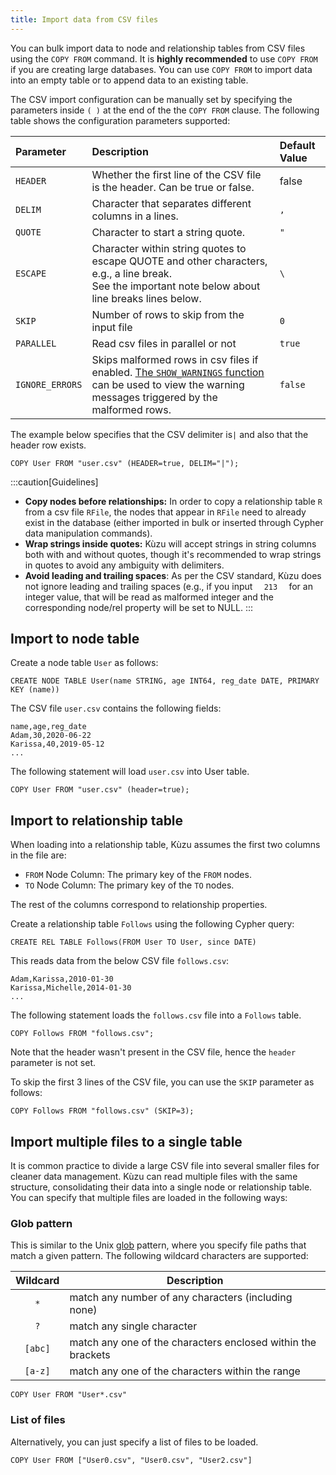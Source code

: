 ```yaml
---
title: Import data from CSV files
---
```


You can bulk import data to node and relationship tables from CSV files
using the `COPY FROM` command. It is **highly recommended** to use `COPY FROM` if you are creating large
databases. You can use `COPY FROM` to import data into an empty table or to append data to an existing table.

The CSV import configuration can be manually set by specifying the parameters inside `( )` at the
end of the the `COPY FROM` clause. The following table shows the configuration parameters supported:

| Parameter | Description | Default Value |
|:-----|:-----|:-----|
| `HEADER` | Whether the first line of the CSV file is the header. Can be true or false. | false |
| `DELIM` | Character that separates different columns in a lines. | `,`|
| `QUOTE` | Character to start a string quote. | `"` |
| `ESCAPE` | Character within string quotes to escape QUOTE and other characters, e.g., a line break. <br/> See the important note below about line breaks lines below.| `\` |
| `SKIP` | Number of rows to skip from the input file | `0` |
| `PARALLEL` | Read csv files in parallel or not | `true` |
| `IGNORE_ERRORS` | Skips malformed rows in csv files if enabled. [The `SHOW_WARNINGS` function](/cypher/query-clauses/call#show_warnings) can be used to view the warning messages triggered by the malformed rows. | `false` |

The example below specifies that the CSV delimiter is`|` and also that the header row exists.

```cypher
COPY User FROM "user.csv" (HEADER=true, DELIM="|");
```

:::caution[Guidelines]
- **Copy nodes before relationships:** In order to copy a relationship table `R` from a csv file `RFile`, the nodes that appear in `RFile` need to
already exist in the database (either imported in bulk or inserted through Cypher data manipulation commands).
- **Wrap strings inside quotes:** Kùzu will accept strings in string columns both with and without quotes, though it's recommended to wrap strings in quotes to avoid any ambiguity with delimiters.
- **Avoid leading and trailing spaces**: As per the CSV standard, Kùzu does not ignore leading and trailing spaces (e.g., if you input `   213   ` for
  an integer value, that will be read as malformed integer and the corresponding node/rel property will be set to NULL.
:::

## Import to node table

Create a node table `User` as follows:

```cypher
CREATE NODE TABLE User(name STRING, age INT64, reg_date DATE, PRIMARY KEY (name))
```

The CSV file `user.csv` contains the following fields:
```csv
name,age,reg_date
Adam,30,2020-06-22
Karissa,40,2019-05-12
...
```

The following statement will load `user.csv` into User table.

```cypher
COPY User FROM "user.csv" (header=true);
```

## Import to relationship table

When loading into a relationship table, Kùzu assumes the first two columns in the file are:

- `FROM` Node Column: The primary key of the `FROM` nodes.
- `TO` Node Column: The primary key of the `TO` nodes.

The rest of the columns correspond to relationship properties.

Create a relationship table `Follows` using the following Cypher query:

```cypher
CREATE REL TABLE Follows(FROM User TO User, since DATE)
```

This reads data from the below CSV file `follows.csv`:
```csv
Adam,Karissa,2010-01-30
Karissa,Michelle,2014-01-30
...
```

The following statement loads the `follows.csv` file into a `Follows` table.

```cypher
COPY Follows FROM "follows.csv";
```

Note that the header wasn't present in the CSV file, hence the `header` parameter is not set.

To skip the first 3 lines of the CSV file, you can use the `SKIP` parameter as follows:

```cypher
COPY Follows FROM "follows.csv" (SKIP=3);
```

## Import multiple files to a single table

It is common practice to divide a large CSV file into several smaller files for cleaner data management.
Kùzu can read multiple files with the same structure, consolidating their data into a single node or relationship table.
You can specify that multiple files are loaded in the following ways:

### Glob pattern

This is similar to the Unix [glob](https://man7.org/linux/man-pages/man7/glob.7.html) pattern, where you specify
file paths that match a given pattern. The following wildcard characters are supported:

| Wildcard | Description |
| :-----------: | ----------- |
| `*` | match any number of any characters (including none) |
| `?` | match any single character |
| `[abc]` | match any one of the characters enclosed within the brackets |
| `[a-z]` | match any one of the characters within the range |

```cypher
COPY User FROM "User*.csv"
```

### List of files

Alternatively, you can just specify a list of files to be loaded.

```cypher
COPY User FROM ["User0.csv", "User0.csv", "User2.csv"]
```
